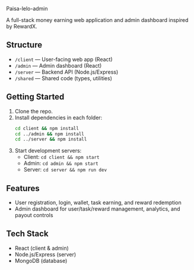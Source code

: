 Paisa-lelo-admin

A full-stack money earning web application and admin dashboard inspired by RewardX.

## Structure

- `/client` — User-facing web app (React)
- `/admin` — Admin dashboard (React)
- `/server` — Backend API (Node.js/Express)
- `/shared` — Shared code (types, utilities)

## Getting Started

1. Clone the repo.
2. Install dependencies in each folder:
   ```bash
   cd client && npm install
   cd ../admin && npm install
   cd ../server && npm install
   ```
3. Start development servers:
   - Client: `cd client && npm start`
   - Admin: `cd admin && npm start`
   - Server: `cd server && npm run dev`

## Features

- User registration, login, wallet, task earning, and reward redemption
- Admin dashboard for user/task/reward management, analytics, and payout controls

## Tech Stack

- React (client & admin)
- Node.js/Express (server)
- MongoDB (database)

